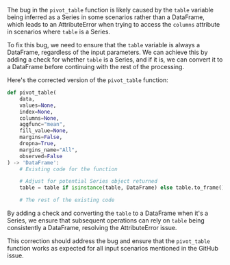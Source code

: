 The bug in the `pivot_table` function is likely caused by the `table` variable being inferred as a Series in some scenarios rather than a DataFrame, which leads to an AttributeError when trying to access the `columns` attribute in scenarios where `table` is a Series.

To fix this bug, we need to ensure that the `table` variable is always a DataFrame, regardless of the input parameters. We can achieve this by adding a check for whether `table` is a Series, and if it is, we can convert it to a DataFrame before continuing with the rest of the processing.

Here's the corrected version of the `pivot_table` function:

```python
def pivot_table(
    data, 
    values=None, 
    index=None, 
    columns=None, 
    aggfunc="mean", 
    fill_value=None, 
    margins=False, 
    dropna=True, 
    margins_name="All", 
    observed=False
) -> 'DataFrame':
    # Existing code for the function

    # Adjust for potential Series object returned
    table = table if isinstance(table, DataFrame) else table.to_frame().T

    # The rest of the existing code
```

By adding a check and converting the `table` to a DataFrame when it's a Series, we ensure that subsequent operations can rely on `table` being consistently a DataFrame, resolving the AttributeError issue.

This correction should address the bug and ensure that the `pivot_table` function works as expected for all input scenarios mentioned in the GitHub issue.